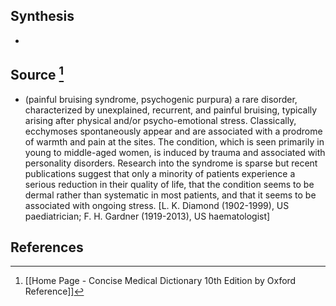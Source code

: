 ## Synthesis
- 
## Source [^1]
- (painful bruising syndrome, psychogenic purpura) a rare disorder, characterized by unexplained, recurrent, and painful bruising, typically arising after physical and/or psycho-emotional stress. Classically, ecchymoses spontaneously appear and are associated with a prodrome of warmth and pain at the sites. The condition, which is seen primarily in young to middle-aged women, is induced by trauma and associated with personality disorders. Research into the syndrome is sparse but recent publications suggest that only a minority of patients experience a serious reduction in their quality of life, that the condition seems to be dermal rather than systematic in most patients, and that it seems to be associated with ongoing stress. \[L. K. Diamond (1902-1999), US paediatrician; F. H. Gardner (1919-2013), US haematologist]
## References

[^1]: [[Home Page - Concise Medical Dictionary 10th Edition by Oxford Reference]]